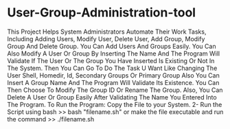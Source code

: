 # User-Group-Administration-tool

This Project Helps System Administrators Automate Their Work Tasks, Including Adding Users, Modify User, Delete User, Add Group, Modify Group And Delete Group. You Can Add Users And Groups Easily. You Can Also Modify A User Or Group By Inserting The Name And The Program Will Validate If The User Or The Group You Have Inserted Is Existing Or Not In The System. Then You Can Go To Do The Task U Want Like Changing The User Shell, Homedir, Id, Secondary Groups Or Primary Group Also You Can Insert A Group Name And The Program Will Validate Its Existence. You Can Then Choose To Modify The Group ID Or Rename The Group. Also, You Can Delete A User Or Group Easily After Validating The Name You Entered Into The Program.
To Run the Program:
Copy the File to your System. 2- Run the Script using bash >> bash "filename.sh" or make the file executable and run the command >> ./filename.sh
